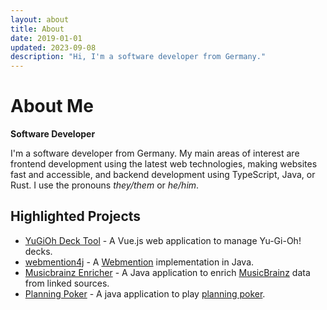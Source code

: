 ```yaml
---
layout: about
title: About
date: 2019-01-01
updated: 2023-09-08
description: "Hi, I'm a software developer from Germany."
---
```


# About Me

**Software Developer**

I'm a software developer from Germany.
My main areas of interest are frontend development using the latest web technologies, making websites fast and accessible, and backend development using TypeScript, Java, or Rust.
I use the pronouns _they/them_ or _he/him_.

## Highlighted Projects

-   [YuGiOh Deck Tool](https://ygoprodeck.com/card-database/deck-prices/) - A Vue.js web application to manage Yu-Gi-Oh! decks.
-   [webmention4j](https://github.com/FelixRilling/webmention4j) - A [Webmention](https://www.w3.org/TR/webmention/) implementation in Java.
-   [Musicbrainz Enricher](https://github.com/FelixRilling/musicbrainz-enricher) - A Java application to enrich [MusicBrainz](https://musicbrainz.org/) data from linked sources.
-   [Planning Poker](https://github.com/FelixRilling/planning-poker) - A java application to play [planning poker](https://en.wikipedia.org/wiki/Planning_poker).
